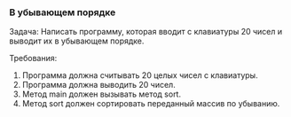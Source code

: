 
### В убывающем порядке

Задача: Написать программу, которая вводит с клавиатуры 20 чисел и выводит их в убывающем порядке.


Требования:
1.	Программа должна считывать 20 целых чисел с клавиатуры.
2.	Программа должна выводить 20 чисел.
3.	Метод main должен вызывать метод sort.
4.	Метод sort должен сортировать переданный массив по убыванию.


